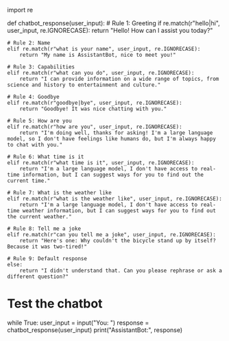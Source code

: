 import re

def chatbot_response(user_input):
    # Rule 1: Greeting
    if re.match(r"hello|hi", user_input, re.IGNORECASE):
        return "Hello! How can I assist you today?"

    # Rule 2: Name
    elif re.match(r"what is your name", user_input, re.IGNORECASE):
        return "My name is AssistantBot, nice to meet you!"

    # Rule 3: Capabilities
    elif re.match(r"what can you do", user_input, re.IGNORECASE):
        return "I can provide information on a wide range of topics, from science and history to entertainment and culture."

    # Rule 4: Goodbye
    elif re.match(r"goodbye|bye", user_input, re.IGNORECASE):
        return "Goodbye! It was nice chatting with you."

    # Rule 5: How are you
    elif re.match(r"how are you", user_input, re.IGNORECASE):
        return "I'm doing well, thanks for asking! I'm a large language model, so I don't have feelings like humans do, but I'm always happy to chat with you."

    # Rule 6: What time is it
    elif re.match(r"what time is it", user_input, re.IGNORECASE):
        return "I'm a large language model, I don't have access to real-time information, but I can suggest ways for you to find out the current time."

    # Rule 7: What is the weather like
    elif re.match(r"what is the weather like", user_input, re.IGNORECASE):
        return "I'm a large language model, I don't have access to real-time weather information, but I can suggest ways for you to find out the current weather."

    # Rule 8: Tell me a joke
    elif re.match(r"can you tell me a joke", user_input, re.IGNORECASE):
        return "Here's one: Why couldn't the bicycle stand up by itself? Because it was two-tired!"

    # Rule 9: Default response
    else:
        return "I didn't understand that. Can you please rephrase or ask a different question?"

# Test the chatbot
while True:
    user_input = input("You: ")
    response = chatbot_response(user_input)
    print("AssistantBot:", response)
